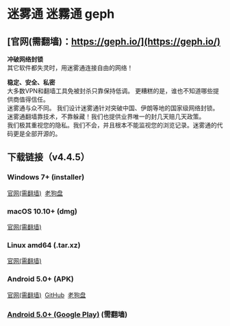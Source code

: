 # <span id="title">迷雾通 迷霧通 geph</span>

## [官网(需翻墙)：https://geph.io/](https://geph.io/)
**冲破网络封锁**  
其它软件都失灵时，用迷雾通连接自由的网络！  
  
**稳定、安全、私密**  
大多数VPN和翻墙工具免被封杀只靠保持低调。 更糟糕的是，谁也不知道哪些提供商值得信任。  
迷雾通与众不同。 我们设计迷雾通针对突破中国、伊朗等地的国家级网络封锁。迷雾通翻墙靠技术，不靠躲藏！我们也提供业界唯一的封几天赔几天政策。  
我们极其重视您的隐私。我们不会，并且根本不能监视您的浏览记录。迷雾通的代码更是全部开源的。  

## 下载链接（v4.4.5）

### Windows 7+ (installer)
[官网(需翻墙)](https://f001.backblazeb2.com/file/geph4-dl/Geph4Releases/4.4.5/geph-windows-4.4.5-setup.exe)
&nbsp;[老狗盘](http://www.laogoupan.com/b16497)

### macOS 10.10+ (dmg)
[官网(需翻墙)](https://f001.backblazeb2.com/file/geph4-dl/Geph4Releases/4.4.5/geph-macos-4.4.5.dmg)

### Linux amd64 (.tar.xz)
[官网(需翻墙)](https://f001.backblazeb2.com/file/geph4-dl/Geph4Releases/4.4.5/geph-linux64-4.4.5.tar.xz)

### Android 5.0+ (APK)
[官网(需翻墙)](https://f001.backblazeb2.com/file/geph4-dl/Geph4Releases/4.4.5/geph-android-4.4.5.apk)
&nbsp;[GitHub](https://github.com/xkk1/xkk1data/raw/main/Installation_package/geph/geph-android-4.4.5.apk)
&nbsp;[老狗盘](http://www.laogoupan.com/b16498)

### [Android 5.0+ (Google Play)](https://play.google.com/store/apps/details?id=io.geph.android) (需翻墙)
